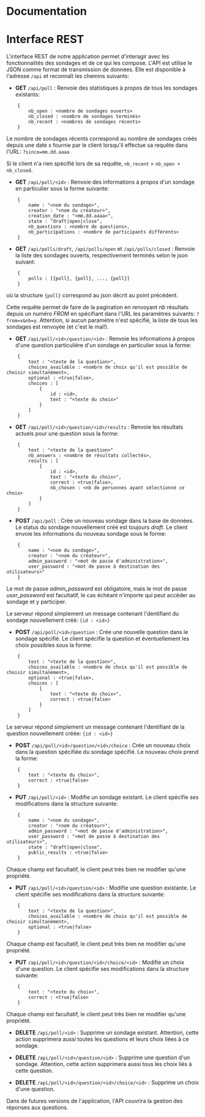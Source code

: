 # Documentation

Interface REST
=============
L'interface REST de notre application permet d'interagir avec les fonctionnalités des sondages et de ce qui les compose. L'API est utilise le JSON comme format de transmission de données. Elle est disponible à l'adresse ```/api``` et reconnaît les chemins suivants:

- **GET** ```/api/poll``` : Renvoie des statistiques à propos de tous les sondages existants:

```
    {
        nb_open : <nombre de sondages ouverts>
        nb_closed : <nombre de sondages terminés>
        nb_recent : <nombres de sondages récents>
    }
```

Le nombre de sondages récents correspond au nombre de sondages créés depuis une date x fournie par le client lorsqu'il effectue sa requête dans l'URL: ```?since=mm.dd.aaaa```

Si le client n'a rien spécifié lors de sa requête, ```nb_recent``` = ```nb_open + nb_closed```.

- **GET** ```/api/poll/<id>``` : Renvoie des informations à propos d'un sondage en particulier sous la forme suivante:

```
    {
        name : "<nom du sondage>",
        creator : "<nom du créateur>",
        creation_date : "<mm.dd.aaaa>",
        state : "draft|open|close",
        nb_questions : <nombre de questions>,
        nb_participations : <nombre de participants différents>
    }
```

- **GET** ```/api/polls/draft```, ```/api/polls/open``` et ```/api/polls/closed``` : Renvoie la liste des sondages ouverts, respectivement terminés selon le json suivant:

```
    {
        polls : [{poll}, {poll}, ..., {poll}]
    }
```
où la structure ```{poll}``` correspond au json décrit au point précédent.

Cette requête permet de faire de la pagination en renvoyant *nb* résultats depuis un numéro *FROM* en spécifiant dans l'URL les paramètres suivants: ```?from=x&nb=y```. Attention, si aucun paramètre n'est spécifié, la liste de tous les sondages est renvoyée (et c'est le mal!).

- **GET** ```/api/poll/<id>/question/<id>``` : Renvoie les informations à propos d'une question particulière d'un sondage en particulier sous la forme:

```
    {
        text : "<texte de la question>",
        choices_available : <nombre de choix qu'il est possible de choisir simultanément>,
        optional : <true|false>,
        choices : [
            {
                id : <id>,
                text : "<texte du choix>"
            }
        ]
    }
```

- **GET** ```/api/poll/<id>/question/<id>/results``` : Renvoie les résultats actuels pour une question sous la forme:

```
    {
        text : "<texte de la question>"
        nb_answers : <nombre de résultats collectés>,
        results : [
            {
                id : <id>,
                text : "<texte du choix>",
                correct : <true|false>,
                nb_chosen : <nb de personnes ayant sélectionné ce choix>
            }
        ]
    }
```

- **POST** ```/api/poll``` : Crée un nouveau sondage dans la base de données. Le status du sondage nouvellement créé est toujours *draft*. Le client envoie les informations du nouveau sondage sous le forme:

```
    {
        name : "<nom du sondage>",
        creator : "<nom du créateur>",
        admin_password : "<mot de passe d'administration>",
        user_password : "<mot de passe à destination des utilisateurs>"
    }
```

Le mot de passe *admin_password* est obligatoire, mais le mot de passe *user_password* est facultatif, le cas échéant n'importe qui peut accéder au sondage et y participer.

Le serveur répond simplement un message contenant l'dentifiant du sondage nouvellement créé: ```{id : <id>}```


- **POST** ```/api/poll/<id>/question``` : Crée une nouvelle question dans le sondage spécifié. Le client spécifie la question et éventuellement les choix possibles sous la forme:

```
    {
        text : "<texte de la question>",
        choices_available : <nombre de choix qu'il est possible de choisir simultanément>,
        optional : <true|false>,
        choices : [
            {
                text : "<texte du choix>",
                correct : <true|false>
            }
        ]
    }
```

Le serveur répond simplement un message contenant l'dentifiant de la question nouvellement créée: ```{id : <id>}```

- **POST** ```/api/poll/<id>/question/<id>/choice``` : Crée un nouveau choix dans la question spécifiée du sondage spécifié. Le nouveau choix prend la forme:

```
    {
        text : "<texte du choix>",
        correct : <true|false>
    }
```

- **PUT** ```/api/poll/<id>``` : Modifie un sondage existant. Le client spécifie ses modifications dans la structure suivante:

```
    {
        name : "<nom du sondage>",
        creator : "<nom du créateur>",
        admin_password : "<mot de passe d'administration>",
        user_password : "<mot de passe à destination des utilisateurs>",
        state : "draft|open|close",
        public_results : <true|false>
    }
```

Chaque champ est facultatif, le client peut très bien ne modifier qu'une propriété.

- **PUT** ```/api/poll/<id>/question/<id>``` : Modifie une question existante. Le client spécifie ses modifications dans la structure suivante:

```
    {
        text : "<texte de la question>",
        choices_available : <nombre de choix qu'il est possible de choisir simultanément>,
        optional : <true|false>
    }
```

Chaque champ est facultatif, le client peut très bien ne modifier qu'une propriété.

- **PUT** ```/api/poll/<id>/question/<id>/choice/<id>``` : Modifie un choix d'une question. Le client spécifie ses modifications dans la structure suivante:

```
    {
        text : "<texte du choix>",
        correct : <true|false>
    }
```

Chaque champ est facultatif, le client peut très bien ne modifier qu'une propriété.

- **DELETE** ```/api/poll/<id>``` : Supprime un sondage existant. Attention, cette action supprimera aussi toutes les questions et leurs choix liées à ce sondage.

- **DELETE** ```/api/poll/<id>/question/<id>``` : Supprime une question d'un sondage. Attention, cette action supprimera aussi tous les choix liés à cette question.

- **DELETE** ```/api/poll/<id>/question/<id>/choice/<id>``` : Supprime un choix d'une question.

Dans de futures versions de l'application, l'API couvrira la gestion des réponses aux questions.
